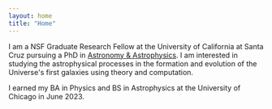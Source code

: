 ```yaml
---
layout: home
title: "Home"
---
```



I am a NSF Graduate Research Fellow at the University of California at Santa Cruz pursuing a PhD in [Astronomy & Astrophysics](https://www.astro.ucsc.edu/index.html). I am interested in studying the astrophysical processes in the formation and evolution of the Universe's first galaxies using theory and computation.

I earned my BA in Physics and BS in Astrophysics at the University of Chicago in June 2023.
